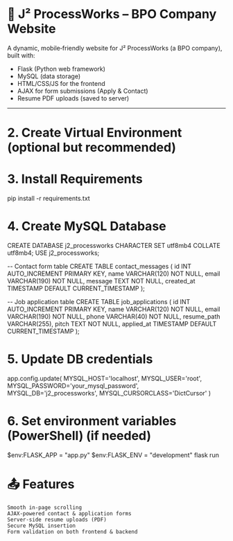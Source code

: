 # 🏢 J² ProcessWorks – BPO Company Website

A dynamic, mobile‑friendly website for J² ProcessWorks (a BPO company), built with:

- Flask (Python web framework)
- MySQL (data storage)
- HTML/CSS/JS for the frontend
- AJAX for form submissions (Apply & Contact)
- Resume PDF uploads (saved to server)

---

# 2. Create Virtual Environment (optional but recommended)

# 3. Install Requirements

pip install -r requirements.txt

# 4. Create MySQL Database

CREATE DATABASE j2_processworks CHARACTER SET utf8mb4 COLLATE utf8mb4;
USE j2_processworks;

-- Contact form table
CREATE TABLE contact_messages (
    id INT AUTO_INCREMENT PRIMARY KEY,
    name VARCHAR(120) NOT NULL,
    email VARCHAR(190) NOT NULL,
    message TEXT NOT NULL,
    created_at TIMESTAMP DEFAULT CURRENT_TIMESTAMP
);

-- Job application table
CREATE TABLE job_applications (
    id INT AUTO_INCREMENT PRIMARY KEY,
    name VARCHAR(120) NOT NULL,
    email VARCHAR(190) NOT NULL,
    phone VARCHAR(40) NOT NULL,
    resume_path VARCHAR(255),
    pitch TEXT NOT NULL,
    applied_at TIMESTAMP DEFAULT CURRENT_TIMESTAMP
);

# 5. Update DB credentials

app.config.update(
    MYSQL_HOST='localhost',
    MYSQL_USER='root',
    MYSQL_PASSWORD='your_mysql_password',
    MYSQL_DB='j2_processworks',
    MYSQL_CURSORCLASS='DictCursor'
)

# 6. Set environment variables (PowerShell) (if needed)

$env:FLASK_APP = "app.py"
$env:FLASK_ENV = "development"
flask run

# 📤 Features

    Smooth in-page scrolling
    AJAX-powered contact & application forms
    Server-side resume uploads (PDF)
    Secure MySQL insertion
    Form validation on both frontend & backend


